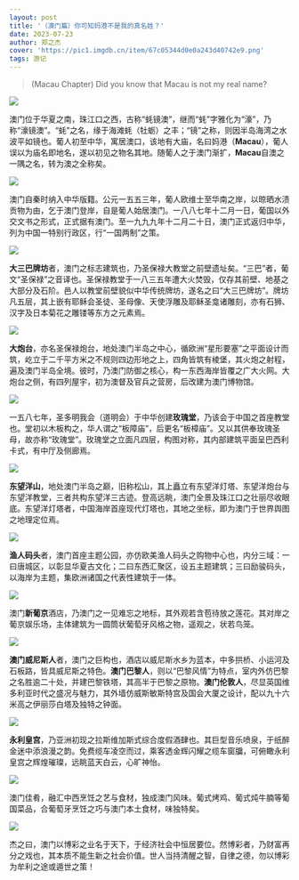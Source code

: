 ```yaml
---
layout: post
title: '（澳门篇）你可知妈港不是我的真名姓？'
date: 2023-07-23
author: 郑之杰
cover: 'https://pic1.imgdb.cn/item/67c05344d0e0a243d40742e9.png'
tags: 游记
---
```


> (Macau Chapter) Did you know that Macau is not my real name?

![](https://pic1.imgdb.cn/item/67c05344d0e0a243d40742e9.png)

澳门位于华夏之南，珠江口之西，古称“蚝镜澳”，继而“蚝”字雅化为“濠”，乃称“濠镜澳”。“蚝”之名，缘于海滩蚝（牡蛎）之丰；“镜”之称，则因半岛海湾之水波平如镜也。葡人初至中华，寓居澳口，该地有大庙，名曰妈港（**Macau**），葡人误以为庙名即地名，遂以初见之物名其地。随葡人之于澳门渐扩，**Macau**自澳之一隅之名，转为澳之全称矣。

![](https://pic1.imgdb.cn/item/67bb0111d0e0a243d4029603.png)

澳门自秦时纳入中华版籍。公元一五五三年，葡人欧维士至华南之岸，以晾晒水渍贡物为由，乞于澳门登岸，自是葡人始居澳门。一八八七年十二月一日，葡国以外交文书之形式，正式据有澳门。至一九九九年十二月二十日，澳门正式返归中华，列为中国一特别行政区，行“一国两制”之策。

![](https://pic1.imgdb.cn/item/67bb0178d0e0a243d4029635.png)

**大三巴牌坊**者，澳门之标志建筑也，乃圣保禄大教堂之前壁遗址矣。“三巴”者，葡文“圣保禄”之音译也。圣保禄教堂于一八三五年遭大火焚毁，仅存其前壁、地基之大部分及石阶。邑人以教堂前壁貌似中华传统牌坊，遂名之曰“大三巴牌坊”。牌坊凡五层，其上嵌有耶稣会圣徒、圣母像、天使浮雕及耶稣圣龛诸雕刻，亦有石狮、汉字及日本菊花之雕镂等东方之元素焉。

![](https://pic1.imgdb.cn/item/67bafe9bd0e0a243d40294d2.png)

**大炮台**，亦名圣保禄炮台，地处澳门半岛之中心，循欧洲“星形要塞”之平面设计而筑，屹立于二千平方米之不规则四边形地之上，四角皆筑有棱堡，其火炮之射程，遍及澳门半岛全境。彼时，乃澳门防御之核心，构一东西海岸皆覆之广大火网。大炮台之侧，有四列屋宇，初为澳督及官兵之营房，后改建为澳门博物馆。

![](https://pic1.imgdb.cn/item/67bafe40d0e0a243d40294ab.png)

一五八七年，圣多明我会（道明会）于中华创建**玫瑰堂**，乃该会于中国之首座教堂也。堂初以木板构之，华人谓之“板障庙”，后更名“板樟庙”。又以其供奉玫瑰圣母，故亦称“玫瑰堂”。玫瑰堂之立面凡四层，构图对称，其内部建筑平面呈巴西利卡式，有中厅及侧廊焉。

![](https://pic1.imgdb.cn/item/67bafdded0e0a243d4029469.png)

**东望洋山**，地处澳门半岛之巅，旧称松山，其上矗立有东望洋灯塔、东望洋炮台与东望洋教堂，三者共构东望洋三古迹。登高远眺，澳门全景及珠江口之壮丽尽收眼底。东望洋灯塔者，中国海岸首座现代灯塔也，其地之坐标，即为澳门于世界舆图之地理定位焉。

![](https://pic1.imgdb.cn/item/67bb0051d0e0a243d40295b0.png)

**渔人码头**者，澳门首座主题公园，亦仿欧美渔人码头之购物中心也，内分三域：一曰唐城区，以彰显华夏古文化；二曰东西汇聚区，设五主题建筑；三曰励骏码头，以海岸为主题，集欧洲诸国之代表性建筑于一体。

![](https://pic1.imgdb.cn/item/67bafd2ed0e0a243d402940a.png)

澳门**新葡京**酒店，乃澳门之一见难忘之地标，其外观若含苞待放之莲花。其对岸之葡京娱乐场，主体建筑为一圆筒状葡萄牙风格之物，遥观之，状若鸟笼。

![](https://pic1.imgdb.cn/item/67bafcc0d0e0a243d40293dc.png)

**澳门威尼斯人**者，澳门之巨构也，酒店以威尼斯水乡为蓝本，中多拱桥、小运河及石板路，皆具威尼斯之特色。**澳门巴黎人**，则以“巴黎风情”为特点，室内外仿巴黎之名胜逾二十处，并建巴黎铁塔，其高半于巴黎之原物。**澳门伦敦人**，尽显英国维多利亚时代之盛况与魅力，其外墙仿威斯敏斯特宫及国会大厦之设计，配以九十六米高之伊丽莎白塔及独特之钟面。

![](https://pic1.imgdb.cn/item/67bafc4ed0e0a243d40293a0.png)

**永利皇宫**，乃亚洲初现之拉斯维加斯式综合度假酒肆也。其巨型音乐喷泉，于纸醉金迷中添浪漫之韵。免费缆车凌空而过，乘客透金辉闪耀之缆车窗牖，可俯瞰永利皇宫之辉煌璀璨，远眺蓝天白云，心旷神怡。

![](https://pic1.imgdb.cn/item/67bafb98d0e0a243d4029343.png)

澳门佳肴，融汇中西烹饪之艺与食材，独成澳门风味。葡式烤鸡、葡式炖牛腩等葡国菜品，合葡萄牙烹饪之巧与澳门本土食材，味独特矣。

![](https://pic1.imgdb.cn/item/67bb024fd0e0a243d402969e.png)

杰之曰，澳门以博彩之业名于天下，于经济社会中恒居要位。然博彩者，乃财富再分之戏也，其本质不能生新之社会价值。世人当持清醒之智，自律之德，勿以博彩为牟利之途或遁世之策！